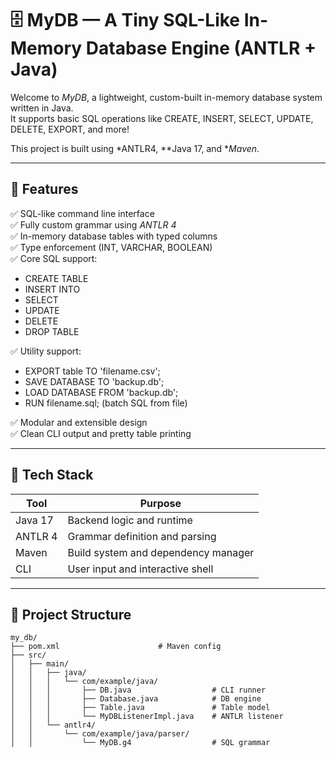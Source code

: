 # 🗄 MyDB — A Tiny SQL-Like In-Memory Database Engine (ANTLR + Java)

Welcome to *MyDB*, a lightweight, custom-built in-memory database system written in Java.  
It supports basic SQL operations like CREATE, INSERT, SELECT, UPDATE, DELETE, EXPORT, and more!

This project is built using *ANTLR4, **Java 17, and **Maven*.

---

## 🚀 Features

✅ SQL-like command line interface  
✅ Fully custom grammar using *ANTLR 4*  
✅ In-memory database tables with typed columns  
✅ Type enforcement (INT, VARCHAR, BOOLEAN)  
✅ Core SQL support:
- CREATE TABLE
- INSERT INTO
- SELECT
- UPDATE
- DELETE
- DROP TABLE

✅ Utility support:
- EXPORT table TO 'filename.csv';
- SAVE DATABASE TO 'backup.db';
- LOAD DATABASE FROM 'backup.db';
- RUN filename.sql; (batch SQL from file)

✅ Modular and extensible design  
✅ Clean CLI output and pretty table printing

---

## 🧱 Tech Stack

| Tool        | Purpose                                |
|-------------|----------------------------------------|
| Java 17     | Backend logic and runtime              |
| ANTLR 4     | Grammar definition and parsing         |
| Maven       | Build system and dependency manager    |
| CLI         | User input and interactive shell       |

---

## 📂 Project Structure

```plaintext
my_db/
├── pom.xml                      # Maven config
├── src/
│   ├── main/
│   │   ├── java/
│   │   │   └── com/example/java/
│   │   │       ├── DB.java                  # CLI runner
│   │   │       ├── Database.java            # DB engine
│   │   │       ├── Table.java               # Table model
│   │   │       └── MyDBListenerImpl.java    # ANTLR listener
│   │   └── antlr4/
│   │       └── com/example/java/parser/
│   │           └── MyDB.g4                  # SQL grammar
